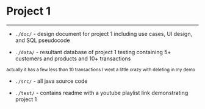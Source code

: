 # Project 1
---
* `./doc/` - design document for project 1 including use cases, UI design, and SQL pseudocode

* `./data/` - resultant database of project 1 testing containing 5+ customers and products and 10+ transactions

<sub>actually it has a few less than 10 transactions I went a little crazy with deleting in my demo</sub>

* `./src/` - all java source code

* `./test/` - contains readme with a youtube playlist link demonstrating project 1